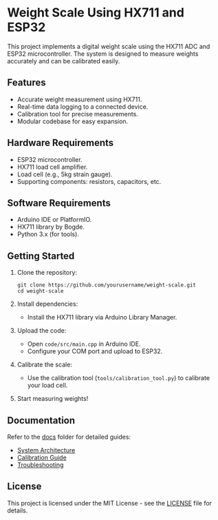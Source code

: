 # Weight Scale Using HX711 and ESP32

This project implements a digital weight scale using the HX711 ADC and ESP32 microcontroller. The system is designed to measure weights accurately and can be calibrated easily.

## Features
- Accurate weight measurement using HX711.
- Real-time data logging to a connected device.
- Calibration tool for precise measurements.
- Modular codebase for easy expansion.

## Hardware Requirements
- ESP32 microcontroller.
- HX711 load cell amplifier.
- Load cell (e.g., 5kg strain gauge).
- Supporting components: resistors, capacitors, etc.

## Software Requirements
- Arduino IDE or PlatformIO.
- HX711 library by Bogde.
- Python 3.x (for tools).

## Getting Started

1. Clone the repository:
    ```
    git clone https://github.com/yourusername/weight-scale.git
    cd weight-scale
    ```

2. Install dependencies:
    - Install the HX711 library via Arduino Library Manager.

3. Upload the code:
    - Open `code/src/main.cpp` in Arduino IDE.
    - Configure your COM port and upload to ESP32.

4. Calibrate the scale:
    - Use the calibration tool (`tools/calibration_tool.py`) to calibrate your load cell.

5. Start measuring weights!

## Documentation
Refer to the [docs](docs/) folder for detailed guides:
- [System Architecture](docs/architecture.md)
- [Calibration Guide](docs/calibration_guide.md)
- [Troubleshooting](docs/troubleshooting.md)

## License
This project is licensed under the MIT License - see the [LICENSE](LICENSE) file for details.
